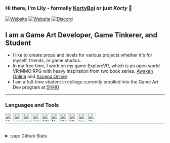 ### Hi there, I'm Lily - formally [KortyBoi][website] or just *Korty* 👋

[![Website](https://img.shields.io/website?label=MintLily.lgbt&style=for-the-badge&url=https%3A%2F%2FMintLily.lgbt)](https://MintLily.lgbt) [![Website](https://img.shields.io/website?label=bslegacy.com&style=for-the-badge&url=https%3A%2F%2Fbslegacy.com)](https://bslegacy.com) [![Discord](https://img.shields.io/static/v1?label=MintLily&message=%230001&style=for-the-badge&logo=appveyor&color=7289DA&logo=Discord)](https://discord.com/users/167335587488071682)

## I am a Game Art Developer, Game Tinkerer, and Student
- I like to create props and levels for various projects whether it's for myself, friends, or game studios.
- In my free time, I work on my game ExploreVR, which is an open world VR:MMO:RPG with heavy inspiration from two book series.  [Awaken Online](https://www.audible.com/series/Awaken-Online-Audiobooks/B06XWGV4RJ?ref=a_library_t_c5_libItem_series_1&pf_rd_p=592f90bd-7f7b-4bfc-afa2-b002e52e7228&pf_rd_r=A53TTW0SVREH40N6GQMS) and [Ascend Online](https://www.audible.com/series/Ascend-Online-Audiobooks/B073R57497?ref=a_library_t_c5_libItem_series_1&pf_rd_p=592f90bd-7f7b-4bfc-afa2-b002e52e7228&pf_rd_r=A53TTW0SVREH40N6GQMS)
- I am a full-time student in college currently enrolled into the Game Art Dev program at [SNHU](https://snhu.edu/)
---

### Languages and Tools

<img align="left" alt="Visual Studio 2019" width="26px" src="https://MintLily.lgbt/img/icons/github/vs2019.png" />
<img align="left" alt="JetBrains Rider" width="26px" src="https://MintLily.lgbt/img/icons/github/rider.png" />
<img align="left" alt="JetBrains IntelliJ IDEA" width="26px" src="https://MintLily.lgbt/img/icons/github/IntelliJ.png" />
<img align="left" alt="HTML5" width="26px" src="https://MintLily.lgbt/img/icons/github/html.png" />
<img align="left" alt="CSS3" width="26px" src="https://MintLily.lgbt/img/icons/github/css.png" />
<img align="left" alt="Node.js" width="26px" src="https://MintLily.lgbt/img/icons/github/nodejs.png" />
<img align="left" alt="GitHub" width="26px" src="https://MintLily.lgbt/img/icons/github/github.png" />
<img align="left" alt="Blender3D" width="26px" src="https://MintLily.lgbt/img/icons/github/Blender.ico" />
<img align="left" alt="Unity3D" width="26px" src="https://MintLily.lgbt/img/icons/github/unity.png" />
<img align="left" alt="Photoshop CC" width="26px" src="https://MintLily.lgbt/img/icons/github/photoshop.png" />

<br />

---

<br />

<details>
  <summary>:zap: Github Stats</summary>
  
  <br />

  ![Lily's GitHub Stats](https://github-readme-stats.vercel.app/api?username=MintLily&count_private=true&show_icons=true&theme=material-palenight)
  
  ![Top Langs](https://github-readme-stats.vercel.app/api/top-langs/?username=MintLily&langs_count=8&theme=material-palenight)

</details>

[website]: https://MintLily.lgbt/
